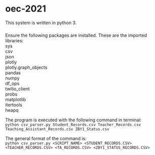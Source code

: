# oec-2021

This system is written in python 3. 
### 
Ensure the following packages are installed. These are the imported libraries: <br>
sys <br>
csv <br>
json <br>
plotly <br>
plotly.graph_objects <br>
pandas <br>
numpy <br>
df_ops <br>
twilio_client <br>
probs <br>
matplotlib <br>
itertools <br>
heapq <br>

The program is executed with the following command in terminal: <br>
``python csv_parser.py Student_Records.csv Teacher_Records.csv Teaching_Assistant_Records.csv ZBY1_Status.csv`` <br>

The general format of the command is: <br>
``python csv_parser.py <SCRIPT_NAME> <STUDENT_RECORDS.CSV> <TEACHER_RECORDS.CSV> <TA_RECORDS.CSV> <ZBY1_STATUS_RECORDS.CSV>``


